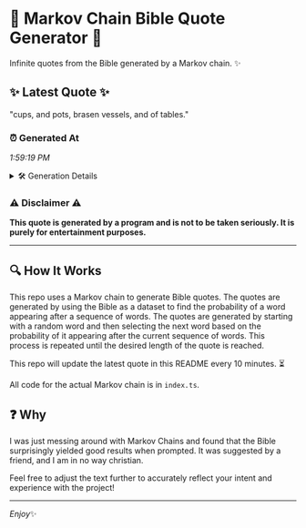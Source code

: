 # 📖 Markov Chain Bible Quote Generator 📖

Infinite quotes from the Bible generated by a Markov chain. ✨

## ✨ Latest Quote ✨
"cups, and pots, brasen vessels, and of tables."

### ⏰ Generated At
*1:59:19 PM*

<details>
    <summary>🛠️ Generation Details</summary>
    <p>
        <strong>🌱 Seed:</strong> cups,<br>
        <strong>🔄 Iterations:</strong> 7<br>
        <strong>📜 Context History:</strong><br>[ cups, ]: and<br>[ cups,, and ]: pots,<br>[ cups,, and, pots, ]: brasen<br>[ cups,, and, pots,, brasen ]: vessels,<br>[ cups,, and, pots,, brasen, vessels, ]: and<br>[ cups,, and, pots,, brasen, vessels,, and ]: of<br>[ and, pots,, brasen, vessels,, and, of ]: tables.<br>
    </p>
</details>

### ⚠️ Disclaimer ⚠️
**This quote is generated by a program and is not to be taken seriously. It is purely for entertainment purposes.**

---

## 🔍 How It Works

This repo uses a Markov chain to generate Bible quotes. The quotes are generated by using the Bible as a dataset to find the probability of a word appearing after a sequence of words. The quotes are generated by starting with a random word and then selecting the next word based on the probability of it appearing after the current sequence of words. This process is repeated until the desired length of the quote is reached.

This repo will update the latest quote in this README every 10 minutes. ⏳

All code for the actual Markov chain is in `index.ts`.

## ❓ Why

I was just messing around with Markov Chains and found that the Bible surprisingly yielded good results when prompted. 
It was suggested by a friend, and I am in no way christian.

Feel free to adjust the text further to accurately reflect your intent and experience with the project!

---

*Enjoy*✨
